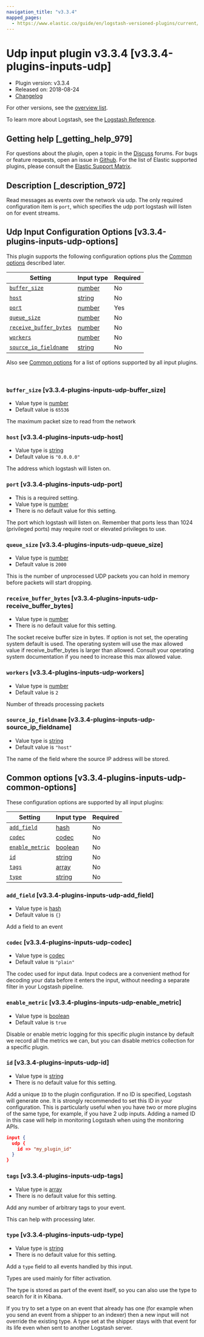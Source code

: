 ```yaml
---
navigation_title: "v3.3.4"
mapped_pages:
  - https://www.elastic.co/guide/en/logstash-versioned-plugins/current/v3.3.4-plugins-inputs-udp.html
---
```


# Udp input plugin v3.3.4 [v3.3.4-plugins-inputs-udp]


* Plugin version: v3.3.4
* Released on: 2018-08-24
* [Changelog](https://github.com/logstash-plugins/logstash-input-udp/blob/v3.3.4/CHANGELOG.md)

For other versions, see the [overview list](input-udp-index.md).

To learn more about Logstash, see the [Logstash Reference](logstash://reference/index.md).

## Getting help [_getting_help_979]

For questions about the plugin, open a topic in the [Discuss](http://discuss.elastic.co) forums. For bugs or feature requests, open an issue in [Github](https://github.com/logstash-plugins/logstash-input-udp). For the list of Elastic supported plugins, please consult the [Elastic Support Matrix](https://www.elastic.co/support/matrix#matrix_logstash_plugins).


## Description [_description_972]

Read messages as events over the network via udp. The only required configuration item is `port`, which specifies the udp port logstash will listen on for event streams.


## Udp Input Configuration Options [v3.3.4-plugins-inputs-udp-options]

This plugin supports the following configuration options plus the [Common options](v3-3-4-plugins-inputs-udp.md#v3.3.4-plugins-inputs-udp-common-options) described later.

| Setting | Input type | Required |
| --- | --- | --- |
| [`buffer_size`](v3-3-4-plugins-inputs-udp.md#v3.3.4-plugins-inputs-udp-buffer_size) | [number](logstash://reference/configuration-file-structure.md#number) | No |
| [`host`](v3-3-4-plugins-inputs-udp.md#v3.3.4-plugins-inputs-udp-host) | [string](logstash://reference/configuration-file-structure.md#string) | No |
| [`port`](v3-3-4-plugins-inputs-udp.md#v3.3.4-plugins-inputs-udp-port) | [number](logstash://reference/configuration-file-structure.md#number) | Yes |
| [`queue_size`](v3-3-4-plugins-inputs-udp.md#v3.3.4-plugins-inputs-udp-queue_size) | [number](logstash://reference/configuration-file-structure.md#number) | No |
| [`receive_buffer_bytes`](v3-3-4-plugins-inputs-udp.md#v3.3.4-plugins-inputs-udp-receive_buffer_bytes) | [number](logstash://reference/configuration-file-structure.md#number) | No |
| [`workers`](v3-3-4-plugins-inputs-udp.md#v3.3.4-plugins-inputs-udp-workers) | [number](logstash://reference/configuration-file-structure.md#number) | No |
| [`source_ip_fieldname`](v3-3-4-plugins-inputs-udp.md#v3.3.4-plugins-inputs-udp-source_ip_fieldname) | [string](logstash://reference/configuration-file-structure.md#string) | No |

Also see [Common options](v3-3-4-plugins-inputs-udp.md#v3.3.4-plugins-inputs-udp-common-options) for a list of options supported by all input plugins.

 

### `buffer_size` [v3.3.4-plugins-inputs-udp-buffer_size]

* Value type is [number](logstash://reference/configuration-file-structure.md#number)
* Default value is `65536`

The maximum packet size to read from the network


### `host` [v3.3.4-plugins-inputs-udp-host]

* Value type is [string](logstash://reference/configuration-file-structure.md#string)
* Default value is `"0.0.0.0"`

The address which logstash will listen on.


### `port` [v3.3.4-plugins-inputs-udp-port]

* This is a required setting.
* Value type is [number](logstash://reference/configuration-file-structure.md#number)
* There is no default value for this setting.

The port which logstash will listen on. Remember that ports less than 1024 (privileged ports) may require root or elevated privileges to use.


### `queue_size` [v3.3.4-plugins-inputs-udp-queue_size]

* Value type is [number](logstash://reference/configuration-file-structure.md#number)
* Default value is `2000`

This is the number of unprocessed UDP packets you can hold in memory before packets will start dropping.


### `receive_buffer_bytes` [v3.3.4-plugins-inputs-udp-receive_buffer_bytes]

* Value type is [number](logstash://reference/configuration-file-structure.md#number)
* There is no default value for this setting.

The socket receive buffer size in bytes. If option is not set, the operating system default is used. The operating system will use the max allowed value if receive_buffer_bytes is larger than allowed. Consult your operating system documentation if you need to increase this max allowed value.


### `workers` [v3.3.4-plugins-inputs-udp-workers]

* Value type is [number](logstash://reference/configuration-file-structure.md#number)
* Default value is `2`

Number of threads processing packets


### `source_ip_fieldname` [v3.3.4-plugins-inputs-udp-source_ip_fieldname]

* Value type is [string](logstash://reference/configuration-file-structure.md#string)
* Default value is `"host"`

The name of the field where the source IP address will be stored.



## Common options [v3.3.4-plugins-inputs-udp-common-options]

These configuration options are supported by all input plugins:

| Setting | Input type | Required |
| --- | --- | --- |
| [`add_field`](v3-3-4-plugins-inputs-udp.md#v3.3.4-plugins-inputs-udp-add_field) | [hash](logstash://reference/configuration-file-structure.md#hash) | No |
| [`codec`](v3-3-4-plugins-inputs-udp.md#v3.3.4-plugins-inputs-udp-codec) | [codec](logstash://reference/configuration-file-structure.md#codec) | No |
| [`enable_metric`](v3-3-4-plugins-inputs-udp.md#v3.3.4-plugins-inputs-udp-enable_metric) | [boolean](logstash://reference/configuration-file-structure.md#boolean) | No |
| [`id`](v3-3-4-plugins-inputs-udp.md#v3.3.4-plugins-inputs-udp-id) | [string](logstash://reference/configuration-file-structure.md#string) | No |
| [`tags`](v3-3-4-plugins-inputs-udp.md#v3.3.4-plugins-inputs-udp-tags) | [array](logstash://reference/configuration-file-structure.md#array) | No |
| [`type`](v3-3-4-plugins-inputs-udp.md#v3.3.4-plugins-inputs-udp-type) | [string](logstash://reference/configuration-file-structure.md#string) | No |

### `add_field` [v3.3.4-plugins-inputs-udp-add_field]

* Value type is [hash](logstash://reference/configuration-file-structure.md#hash)
* Default value is `{}`

Add a field to an event


### `codec` [v3.3.4-plugins-inputs-udp-codec]

* Value type is [codec](logstash://reference/configuration-file-structure.md#codec)
* Default value is `"plain"`

The codec used for input data. Input codecs are a convenient method for decoding your data before it enters the input, without needing a separate filter in your Logstash pipeline.


### `enable_metric` [v3.3.4-plugins-inputs-udp-enable_metric]

* Value type is [boolean](logstash://reference/configuration-file-structure.md#boolean)
* Default value is `true`

Disable or enable metric logging for this specific plugin instance by default we record all the metrics we can, but you can disable metrics collection for a specific plugin.


### `id` [v3.3.4-plugins-inputs-udp-id]

* Value type is [string](logstash://reference/configuration-file-structure.md#string)
* There is no default value for this setting.

Add a unique `ID` to the plugin configuration. If no ID is specified, Logstash will generate one. It is strongly recommended to set this ID in your configuration. This is particularly useful when you have two or more plugins of the same type, for example, if you have 2 udp inputs. Adding a named ID in this case will help in monitoring Logstash when using the monitoring APIs.

```json
input {
  udp {
    id => "my_plugin_id"
  }
}
```


### `tags` [v3.3.4-plugins-inputs-udp-tags]

* Value type is [array](logstash://reference/configuration-file-structure.md#array)
* There is no default value for this setting.

Add any number of arbitrary tags to your event.

This can help with processing later.


### `type` [v3.3.4-plugins-inputs-udp-type]

* Value type is [string](logstash://reference/configuration-file-structure.md#string)
* There is no default value for this setting.

Add a `type` field to all events handled by this input.

Types are used mainly for filter activation.

The type is stored as part of the event itself, so you can also use the type to search for it in Kibana.

If you try to set a type on an event that already has one (for example when you send an event from a shipper to an indexer) then a new input will not override the existing type. A type set at the shipper stays with that event for its life even when sent to another Logstash server.



